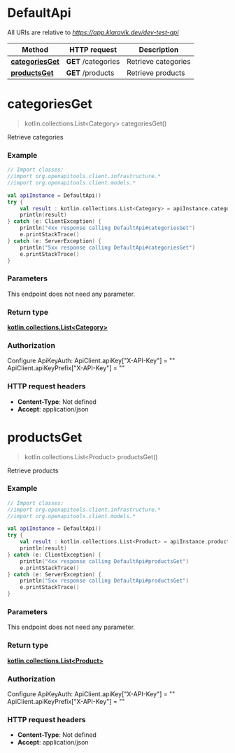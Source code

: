# DefaultApi

All URIs are relative to *https://app.klaravik.dev/dev-test-api*

| Method | HTTP request | Description |
| ------------- | ------------- | ------------- |
| [**categoriesGet**](DefaultApi.md#categoriesGet) | **GET** /categories | Retrieve categories |
| [**productsGet**](DefaultApi.md#productsGet) | **GET** /products | Retrieve products |


<a id="categoriesGet"></a>
# **categoriesGet**
> kotlin.collections.List&lt;Category&gt; categoriesGet()

Retrieve categories

### Example
```kotlin
// Import classes:
//import org.openapitools.client.infrastructure.*
//import org.openapitools.client.models.*

val apiInstance = DefaultApi()
try {
    val result : kotlin.collections.List<Category> = apiInstance.categoriesGet()
    println(result)
} catch (e: ClientException) {
    println("4xx response calling DefaultApi#categoriesGet")
    e.printStackTrace()
} catch (e: ServerException) {
    println("5xx response calling DefaultApi#categoriesGet")
    e.printStackTrace()
}
```

### Parameters
This endpoint does not need any parameter.

### Return type

[**kotlin.collections.List&lt;Category&gt;**](Category.md)

### Authorization


Configure ApiKeyAuth:
    ApiClient.apiKey["X-API-Key"] = ""
    ApiClient.apiKeyPrefix["X-API-Key"] = ""

### HTTP request headers

 - **Content-Type**: Not defined
 - **Accept**: application/json

<a id="productsGet"></a>
# **productsGet**
> kotlin.collections.List&lt;Product&gt; productsGet()

Retrieve products

### Example
```kotlin
// Import classes:
//import org.openapitools.client.infrastructure.*
//import org.openapitools.client.models.*

val apiInstance = DefaultApi()
try {
    val result : kotlin.collections.List<Product> = apiInstance.productsGet()
    println(result)
} catch (e: ClientException) {
    println("4xx response calling DefaultApi#productsGet")
    e.printStackTrace()
} catch (e: ServerException) {
    println("5xx response calling DefaultApi#productsGet")
    e.printStackTrace()
}
```

### Parameters
This endpoint does not need any parameter.

### Return type

[**kotlin.collections.List&lt;Product&gt;**](Product.md)

### Authorization


Configure ApiKeyAuth:
    ApiClient.apiKey["X-API-Key"] = ""
    ApiClient.apiKeyPrefix["X-API-Key"] = ""

### HTTP request headers

 - **Content-Type**: Not defined
 - **Accept**: application/json

